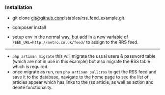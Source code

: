 ### Installation

- git clone git@github.com:lstables/rss_feed_example.git

- composer install

- setup env in the normal way, but add in a new variable of `FEED_URL=http://metro.co.uk/feed/` to assign to the RRS feed.

------------------------------

- `php artisan migrate` this will migrate the usual users & password table (which are not in use in this example) but also migrate the RSS table which is required.
- once migrate as run, run `php artisan pull:rss` to get the RSS feed and save it to the database, navigate to the home page to see the list of articles appear which has links
to the rss article, as well as
action and delete functionality.